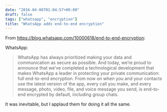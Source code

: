 ```yaml
---
date: "2016-04-06T01:04:57+00:00"
draft: false
tags: ["whatsapp", "encryption"]
title: "WhatsApp adds end-to-end encryption"
---
```

From https://blog.whatsapp.com/10000618/end-to-end-encryption:

WhatsApp:

>WhatsApp has always prioritized making your data and communication as secure as possible. And today, we’re proud to announce that we’ve completed a technological development that makes WhatsApp a leader in protecting your private communication: full end-to-end encryption. From now on when you and your contacts use the latest version of the app, every call you make, and every message, photo, video, file, and voice message you send, is end-to-end encrypted by default, including group chats.

It was inevitable, but I applaud them for doing it all the same.

